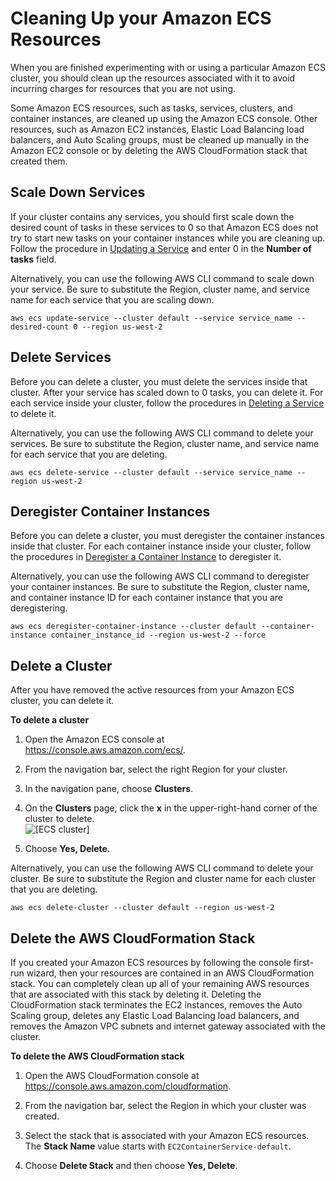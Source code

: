 # Cleaning Up your Amazon ECS Resources<a name="ECS_CleaningUp"></a>

When you are finished experimenting with or using a particular Amazon ECS cluster, you should clean up the resources associated with it to avoid incurring charges for resources that you are not using\.

Some Amazon ECS resources, such as tasks, services, clusters, and container instances, are cleaned up using the Amazon ECS console\. Other resources, such as Amazon EC2 instances, Elastic Load Balancing load balancers, and Auto Scaling groups, must be cleaned up manually in the Amazon EC2 console or by deleting the AWS CloudFormation stack that created them\.

## Scale Down Services<a name="cleanup-scale-down-services"></a>

If your cluster contains any services, you should first scale down the desired count of tasks in these services to 0 so that Amazon ECS does not try to start new tasks on your container instances while you are cleaning up\. Follow the procedure in [Updating a Service](update-service.md) and enter 0 in the **Number of tasks** field\.

Alternatively, you can use the following AWS CLI command to scale down your service\. Be sure to substitute the Region, cluster name, and service name for each service that you are scaling down\.

```
aws ecs update-service --cluster default --service service_name --desired-count 0 --region us-west-2
```

## Delete Services<a name="cleanup-delete-services"></a>

Before you can delete a cluster, you must delete the services inside that cluster\. After your service has scaled down to 0 tasks, you can delete it\. For each service inside your cluster, follow the procedures in [Deleting a Service](delete-service.md) to delete it\.

Alternatively, you can use the following AWS CLI command to delete your services\. Be sure to substitute the Region, cluster name, and service name for each service that you are deleting\.

```
aws ecs delete-service --cluster default --service service_name --region us-west-2
```

## Deregister Container Instances<a name="cleanup-deregister-instances"></a>

Before you can delete a cluster, you must deregister the container instances inside that cluster\. For each container instance inside your cluster, follow the procedures in [Deregister a Container Instance](deregister_container_instance.md) to deregister it\.

Alternatively, you can use the following AWS CLI command to deregister your container instances\. Be sure to substitute the Region, cluster name, and container instance ID for each container instance that you are deregistering\.

```
aws ecs deregister-container-instance --cluster default --container-instance container_instance_id --region us-west-2 --force
```

## Delete a Cluster<a name="cleanup-delete-cluster"></a>

After you have removed the active resources from your Amazon ECS cluster, you can delete it\. 

**To delete a cluster**

1. Open the Amazon ECS console at [https://console\.aws\.amazon\.com/ecs/](https://console.aws.amazon.com/ecs/)\.

1. From the navigation bar, select the right Region for your cluster\.

1. In the navigation pane, choose **Clusters**\.

1. On the **Clusters** page, click the **x** in the upper\-right\-hand corner of the cluster to delete\.  
![\[ECS cluster\]](http://docs.aws.amazon.com/AmazonECS/latest/developerguide/images/ECS_cluster.png)

1. Choose **Yes, Delete**\.

Alternatively, you can use the following AWS CLI command to delete your cluster\. Be sure to substitute the Region and cluster name for each cluster that you are deleting\.

```
aws ecs delete-cluster --cluster default --region us-west-2
```

## Delete the AWS CloudFormation Stack<a name="cleanup-CFN-stack"></a>

If you created your Amazon ECS resources by following the console first\-run wizard, then your resources are contained in an AWS CloudFormation stack\. You can completely clean up all of your remaining AWS resources that are associated with this stack by deleting it\. Deleting the CloudFormation stack terminates the EC2 instances, removes the Auto Scaling group, deletes any Elastic Load Balancing load balancers, and removes the Amazon VPC subnets and internet gateway associated with the cluster\.

**To delete the AWS CloudFormation stack**

1. Open the AWS CloudFormation console at [https://console\.aws\.amazon\.com/cloudformation](https://console.aws.amazon.com/cloudformation/)\.

1. From the navigation bar, select the Region in which your cluster was created\.

1. Select the stack that is associated with your Amazon ECS resources\. The **Stack Name** value starts with `EC2ContainerService-default`\.

1. Choose **Delete Stack** and then choose **Yes, Delete**\.